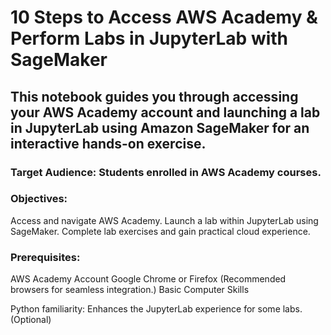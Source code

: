# 10 Steps to Access AWS Academy & Perform Labs in JupyterLab with SageMaker
## This notebook guides you through accessing your AWS Academy account and launching a lab in JupyterLab using Amazon SageMaker for an interactive hands-on exercise.

### Target Audience: Students enrolled in AWS Academy courses.

### Objectives:

Access and navigate AWS Academy.
Launch a lab within JupyterLab using SageMaker.
Complete lab exercises and gain practical cloud experience.

### Prerequisites:

AWS Academy Account
Google Chrome or Firefox (Recommended browsers for seamless integration.)
Basic Computer Skills

Python familiarity: Enhances the JupyterLab experience for some labs. (Optional)
